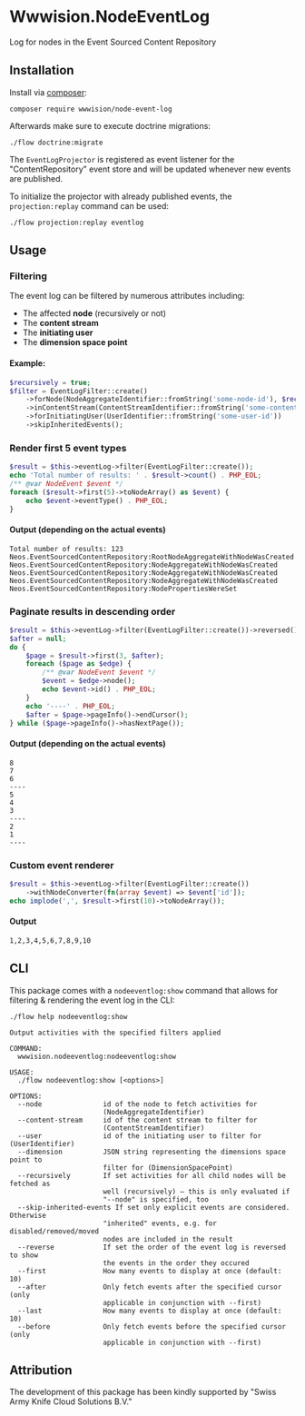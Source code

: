 # Wwwision.NodeEventLog

Log for nodes in the Event Sourced Content Repository

## Installation

Install via [composer](https://getcomposer.org/):

    composer require wwwision/node-event-log

Afterwards make sure to execute doctrine migrations:

    ./flow doctrine:migrate

The `EventLogProjector` is registered as event listener for the "ContentRepository" event store and
will be updated whenever new events are published.

To initialize the projector with already published events, the `projection:replay` command can be used:

    ./flow projection:replay eventlog

## Usage

### Filtering

The event log can be filtered by numerous attributes including:
* The affected **node** (recursively or not)
* The **content stream**
* The **initiating user**
* The **dimension space point**

#### Example:

```php
$recursively = true;
$filter = EventLogFilter::create()
    ->forNode(NodeAggregateIdentifier::fromString('some-node-id'), $recursively)
    ->inContentStream(ContentStreamIdentifier::fromString('some-content-stream-id'))
    ->forInitiatingUser(UserIdentifier::fromString('some-user-id'))
    ->skipInheritedEvents();
```

### Render first 5 event types

```php
$result = $this->eventLog->filter(EventLogFilter::create());
echo 'Total number of results: ' . $result->count() . PHP_EOL;
/** @var NodeEvent $event */
foreach ($result->first(5)->toNodeArray() as $event) {
    echo $event->eventType() . PHP_EOL;
}
```

#### Output (depending on the actual events)

```
Total number of results: 123
Neos.EventSourcedContentRepository:RootNodeAggregateWithNodeWasCreated
Neos.EventSourcedContentRepository:NodeAggregateWithNodeWasCreated
Neos.EventSourcedContentRepository:NodeAggregateWithNodeWasCreated
Neos.EventSourcedContentRepository:NodeAggregateWithNodeWasCreated
Neos.EventSourcedContentRepository:NodePropertiesWereSet
```

### Paginate results in descending order

```php
$result = $this->eventLog->filter(EventLogFilter::create())->reversed();
$after = null;
do {
    $page = $result->first(3, $after);
    foreach ($page as $edge) {
        /** @var NodeEvent $event */
        $event = $edge->node();
        echo $event->id() . PHP_EOL;
    }
    echo '----' . PHP_EOL;
    $after = $page->pageInfo()->endCursor();
} while ($page->pageInfo()->hasNextPage());
```

#### Output (depending on the actual events)

```
8
7
6
----
5
4
3
----
2
1
----
```

### Custom event renderer

```php
$result = $this->eventLog->filter(EventLogFilter::create())
    ->withNodeConverter(fn(array $event) => $event['id']);
echo implode(',', $result->first(10)->toNodeArray());
```

#### Output

```
1,2,3,4,5,6,7,8,9,10
```

## CLI

This package comes with a `nodeeventlog:show` command that allows for filtering & rendering the event log in the CLI:

```
./flow help nodeeventlog:show

Output activities with the specified filters applied

COMMAND:
  wwwision.nodeeventlog:nodeeventlog:show

USAGE:
  ./flow nodeeventlog:show [<options>]

OPTIONS:
  --node               id of the node to fetch activities for
                       (NodeAggregateIdentifier)
  --content-stream     id of the content stream to filter for
                       (ContentStreamIdentifier)
  --user               id of the initiating user to filter for (UserIdentifier)
  --dimension          JSON string representing the dimensions space point to
                       filter for (DimensionSpacePoint)
  --recursively        If set activities for all child nodes will be fetched as
                       well (recursively) – this is only evaluated if
                       "--node" is specified, too
  --skip-inherited-events If set only explicit events are considered. Otherwise
                       "inherited" events, e.g. for disabled/removed/moved
                       nodes are included in the result
  --reverse            If set the order of the event log is reversed to show
                       the events in the order they occured
  --first              How many events to display at once (default: 10)
  --after              Only fetch events after the specified cursor (only
                       applicable in conjunction with --first)
  --last               How many events to display at once (default: 10)
  --before             Only fetch events before the specified cursor (only
                       applicable in conjunction with --first)
```

## Attribution

The development of this package has been kindly supported by "Swiss Army Knife Cloud Solutions B.V."

